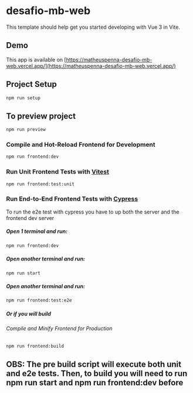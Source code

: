 # desafio-mb-web

This template should help get you started developing with Vue 3 in Vite.

## Demo

This app is available on [https://matheuspenna-desafio-mb-web.vercel.app/](https://matheuspenna-desafio-mb-web.vercel.app/)

## Project Setup

```sh
npm run setup
```

## To preview project
```sh
npm run preview
```

### Compile and Hot-Reload Frontend for Development

```sh
npm run frontend:dev
```

### Run Unit Frontend Tests with [Vitest](https://vitest.dev/)

```sh
npm run frontend:test:unit
```

### Run End-to-End Frontend Tests with [Cypress](https://www.cypress.io/)

To run the e2e test with cypress you have to up both the server and the frontend dev server

##### Open 1 terminal and run:
```sh
npm run frontend:dev
```

##### Open another terminal and run:
```sh
npm run start
```

##### Open another terminal and run:
```sh
npm run frontend:test:e2e
```

##### Or if you will build
###### Compile and Minify Frontend for Production

```sh
npm run frontend:build
```

## OBS: The pre build script will execute both unit and e2e tests. Then, to build you will need to run npm run start and npm run frontend:dev before